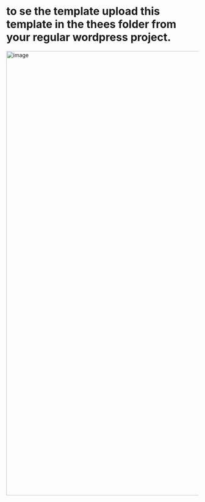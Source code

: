 # to se the template upload this template in the thees folder from your regular wordpress project.
<img width="1918" height="1160" alt="image" src="https://github.com/user-attachments/assets/e4516297-02b9-4e55-a7fc-5bb76ce37b17" />
